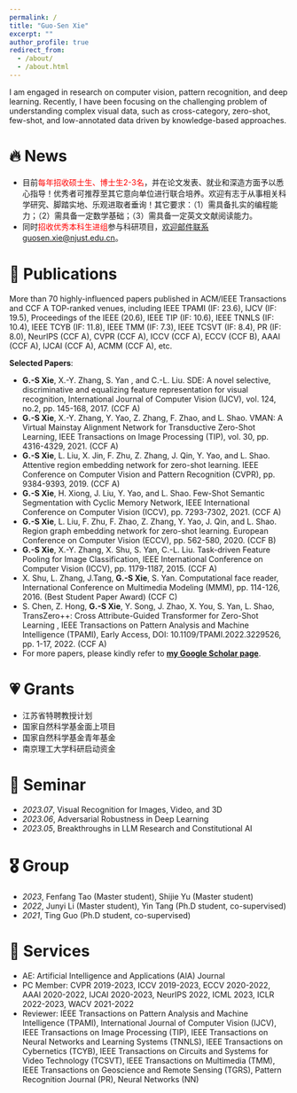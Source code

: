 ```yaml
---
permalink: /
title: "Guo-Sen Xie"
excerpt: ""
author_profile: true
redirect_from:
  - /about/
  - /about.html
---
```


<span class='anchor' id='about-me'></span>

I am engaged in research on computer vision, pattern recognition, and deep learning. Recently, I have been focusing on the challenging problem of understanding complex visual data, such as cross-category, zero-shot, few-shot, and low-annotated data driven by knowledge-based approaches.

# 🔥 News
- 目前<font color=red>每年招收硕士生、博士生2-3名</font>，并在论文发表、就业和深造方面予以悉心指导！优秀者可推荐至其它意向单位进行联合培养。欢迎有志于从事相关科学研究、脚踏实地、乐观进取者垂询！其它要求：（1）需具备扎实的编程能力；（2）需具备一定数学基础；（3）需具备一定英文文献阅读能力。
- 同时<font color=red>招收优秀本科生进组</font>参与科研项目，欢迎邮件联系guosen.xie@njust.edu.cn。

# 📝 Publications 
More than 70 highly-influenced papers published in ACM/IEEE Transactions and CCF A TOP-ranked venues, including IEEE TPAMI (IF: 23.6), IJCV (IF: 19.5), Proceedings of the IEEE (20.6), IEEE TIP (IF: 10.6), IEEE TNNLS (IF: 10.4), IEEE TCYB (IF: 11.8), IEEE TMM (IF: 7.3), IEEE TCSVT (IF: 8.4), PR (IF: 8.0), NeurIPS (CCF A), CVPR (CCF A), ICCV (CCF A), ECCV (CCF B), AAAI (CCF A), IJCAI (CCF A), ACMM (CCF A), etc.

**Selected Papers**:
- **G.-S Xie**, X.-Y. Zhang, S. Yan , and C.-L. Liu. SDE: A novel selective, discriminative and equalizing feature representation for visual recognition, International Journal of Computer Vision (IJCV), vol. 124, no.2, pp. 145-168, 2017. (CCF A)
- **G.-S Xie**, X.-Y. Zhang, Y. Yao, Z. Zhang, F. Zhao, and L. Shao. VMAN: A Virtual Mainstay Alignment Network for Transductive Zero-Shot Learning, IEEE Transactions on Image Processing (TIP), vol. 30, pp. 4316-4329, 2021. (CCF A)
- **G.-S Xie**, L. Liu, X. Jin, F. Zhu, Z. Zhang, J. Qin, Y. Yao, and L. Shao. Attentive region embedding network for zero-shot learning. IEEE Conference on Computer Vision and Pattern Recognition (CVPR), pp. 9384-9393, 2019. (CCF A)
- **G.-S Xie**, H. Xiong, J. Liu, Y. Yao, and L. Shao. Few-Shot Semantic Segmentation with Cyclic Memory Network, IEEE International Conference on Computer Vision (ICCV), pp. 7293-7302, 2021. (CCF A)
- **G.-S Xie**, L. Liu, F. Zhu, F. Zhao, Z. Zhang, Y. Yao, J. Qin, and L. Shao. Region graph embedding network for zero-shot learning. European Conference on Computer Vision (ECCV), pp. 562-580, 2020. (CCF B)
- **G.-S Xie**, X.-Y. Zhang, X. Shu, S. Yan, C.-L. Liu. Task-driven Feature Pooling for Image Classification, IEEE International Conference on Computer Vision (ICCV), pp. 1179-1187, 2015. (CCF A)
- X. Shu, L. Zhang, J.Tang, **G.-S Xie**, S. Yan. Computational face reader, International Conference on Multimedia Modeling (MMM), pp. 114-126, 2016. (Best Student Paper Award) (CCF C)
- S. Chen, Z. Hong, **G.-S Xie**, Y. Song, J. Zhao, X. You, S. Yan, L. Shao, TransZero++: Cross Attribute-Guided Transformer for Zero-Shot Learning , IEEE Transactions on Pattern Analysis and Machine Intelligence (TPAMI), Early Access, DOI: 10.1109/TPAMI.2022.3229526, pp. 1-17, 2022. (CCF A)
- For more papers, please kindly refer to [**my Google Scholar page**](https://scholar.google.com/citations?user=LKaWa9gAAAAJ).

# 💗 Grants
- 江苏省特聘教授计划
- 国家自然科学基金面上项目
- 国家自然科学基金青年基金
- 南京理工大学科研启动资金

# 📖 Seminar
- *2023.07*, Visual Recognition for Images, Video, and 3D
- *2023.06*, Adversarial Robustness in Deep Learning
- *2023.05*, Breakthroughs in LLM Research and Constitutional AI  
  
# 🎖 Group
- *2023*, Fenfang Tao (Master student), Shijie Yu (Master student)
- *2022*, Junyi Li (Master student), Yin Tang (Ph.D student, co-supervised)
- *2021*, Ting Guo (Ph.D student, co-supervised)

# 👔 Services
- AE: Artificial Intelligence and Applications (AIA) Journal
- PC Member: CVPR 2019-2023, ICCV 2019-2023, ECCV 2020-2022, AAAI 2020-2022, IJCAI 2020-2023, NeurIPS 2022, ICML 2023, ICLR 2022-2023, WACV 2021-2022
- Reviewer: IEEE Transactions on Pattern Analysis and Machine Intelligence (TPAMI), International Journal of Computer Vision (IJCV), IEEE Transactions on Image Processing (TIP), IEEE Transactions on Neural Networks and Learning Systems (TNNLS), IEEE Transactions on Cybernetics (TCYB), IEEE Transactions on Circuits and Systems for Video Technology (TCSVT), IEEE Transactions on Multimedia (TMM), IEEE Transactions on Geoscience and Remote Sensing (TGRS), Pattern Recognition Journal (PR), Neural Networks (NN)
